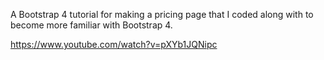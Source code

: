 A Bootstrap 4 tutorial for making a pricing page that I coded along with to become more familiar with Bootstrap 4.

https://www.youtube.com/watch?v=pXYb1JQNipc
